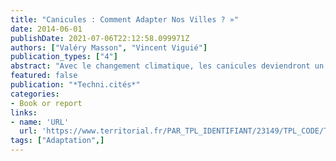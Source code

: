 ```yaml
---
title: "Canicules : Comment Adapter Nos Villes ? »"
date: 2014-06-01
publishDate: 2021-07-06T22:12:58.099971Z
authors: ["Valéry Masson", "Vincent Viguié"]
publication_types: ["4"]
abstract: "Avec le changement climatique, les canicules deviendront un problème de santé publique. En ville, l'îlot de chaleur accroît la vulnérabilité aux canicules, et des mesures d'adaptation sont à prendre rapidement. La modélisation intégrée permet de faire émerger des pistes."
featured: false
publication: "*Techni.cités*"
categories:
- Book or report
links:
- name: 'URL'
  url: 'https://www.territorial.fr/PAR_TPL_IDENTIFIANT/23149/TPL_CODE/TPL_REVUE_ART_FICHE/PAG_TITLE/Canicules+:+comment+adapter+nos+villes+?/48-technicites.html'
tags: ["Adaptation",]
---
```


